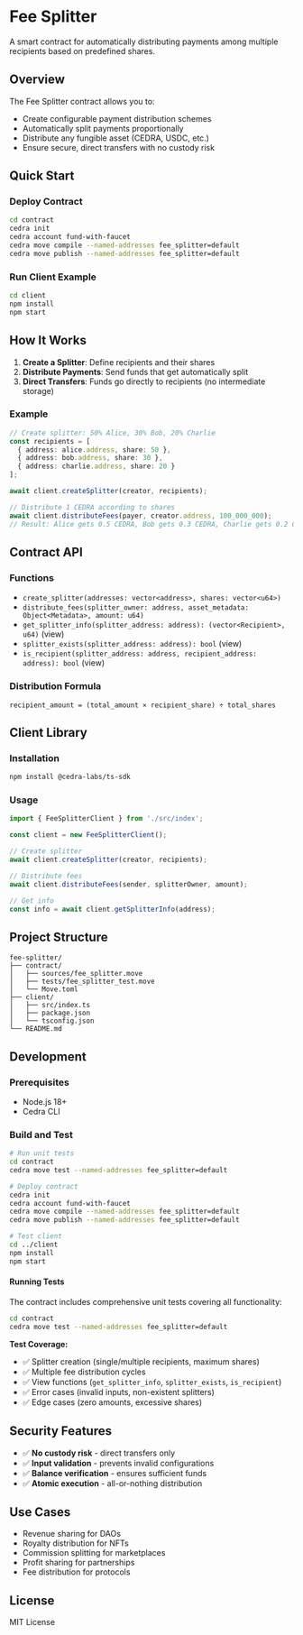 # Fee Splitter

A smart contract for automatically distributing payments among multiple recipients based on predefined shares.

## Overview

The Fee Splitter contract allows you to:
- Create configurable payment distribution schemes
- Automatically split payments proportionally
- Distribute any fungible asset (CEDRA, USDC, etc.)
- Ensure secure, direct transfers with no custody risk

## Quick Start

### Deploy Contract

```bash
cd contract
cedra init
cedra account fund-with-faucet
cedra move compile --named-addresses fee_splitter=default
cedra move publish --named-addresses fee_splitter=default
```

### Run Client Example

```bash
cd client
npm install
npm start
```

## How It Works

1. **Create a Splitter**: Define recipients and their shares
2. **Distribute Payments**: Send funds that get automatically split
3. **Direct Transfers**: Funds go directly to recipients (no intermediate storage)

### Example

```typescript
// Create splitter: 50% Alice, 30% Bob, 20% Charlie
const recipients = [
  { address: alice.address, share: 50 },
  { address: bob.address, share: 30 },
  { address: charlie.address, share: 20 }
];

await client.createSplitter(creator, recipients);

// Distribute 1 CEDRA according to shares
await client.distributeFees(payer, creator.address, 100_000_000);
// Result: Alice gets 0.5 CEDRA, Bob gets 0.3 CEDRA, Charlie gets 0.2 CEDRA
```

## Contract API

### Functions

- `create_splitter(addresses: vector<address>, shares: vector<u64>)`
- `distribute_fees(splitter_owner: address, asset_metadata: Object<Metadata>, amount: u64)`
- `get_splitter_info(splitter_address: address): (vector<Recipient>, u64)` (view)
- `splitter_exists(splitter_address: address): bool` (view)
- `is_recipient(splitter_address: address, recipient_address: address): bool` (view)

### Distribution Formula

```
recipient_amount = (total_amount × recipient_share) ÷ total_shares
```

## Client Library

### Installation

```bash
npm install @cedra-labs/ts-sdk
```

### Usage

```typescript
import { FeeSplitterClient } from './src/index';

const client = new FeeSplitterClient();

// Create splitter
await client.createSplitter(creator, recipients);

// Distribute fees  
await client.distributeFees(sender, splitterOwner, amount);

// Get info
const info = await client.getSplitterInfo(address);
```

## Project Structure

```
fee-splitter/
├── contract/
│   ├── sources/fee_splitter.move
│   ├── tests/fee_splitter_test.move
│   └── Move.toml
├── client/
│   ├── src/index.ts
│   ├── package.json
│   └── tsconfig.json
└── README.md
```

## Development

### Prerequisites
- Node.js 18+
- Cedra CLI

### Build and Test

```bash
# Run unit tests
cd contract
cedra move test --named-addresses fee_splitter=default

# Deploy contract
cedra init
cedra account fund-with-faucet
cedra move compile --named-addresses fee_splitter=default
cedra move publish --named-addresses fee_splitter=default

# Test client
cd ../client
npm install
npm start
```

#### Running Tests

The contract includes comprehensive unit tests covering all functionality:

```bash
cd contract
cedra move test --named-addresses fee_splitter=default
```

**Test Coverage:**
- ✅ Splitter creation (single/multiple recipients, maximum shares)
- ✅ Multiple fee distribution cycles
- ✅ View functions (`get_splitter_info`, `splitter_exists`, `is_recipient`)
- ✅ Error cases (invalid inputs, non-existent splitters)
- ✅ Edge cases (zero amounts, excessive shares)

## Security Features

- ✅ **No custody risk** - direct transfers only
- ✅ **Input validation** - prevents invalid configurations  
- ✅ **Balance verification** - ensures sufficient funds
- ✅ **Atomic execution** - all-or-nothing distribution

## Use Cases

- Revenue sharing for DAOs
- Royalty distribution for NFTs  
- Commission splitting for marketplaces
- Profit sharing for partnerships
- Fee distribution for protocols

## License

MIT License 